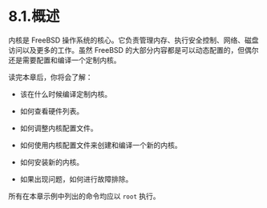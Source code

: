# 8.1.概述

内核是 FreeBSD 操作系统的核心。它负责管理内存、执行安全控制、网络、磁盘访问以及更多的工作。虽然 FreeBSD 的大部分内容都是可以动态配置的，但偶尔还是需要配置和编译一个定制内核。

读完本章后，你将会了解：

- 该在什么时候编译定制内核。

- 如何查看硬件列表。

- 如何调整内核配置文件。

- 如何使用内核配置文件来创建和编译一个新的内核。

- 如何安装新的内核。

- 如果出现问题，如何进行故障排除。

所有在本章示例中列出的命令均应以 `root` 执行。
